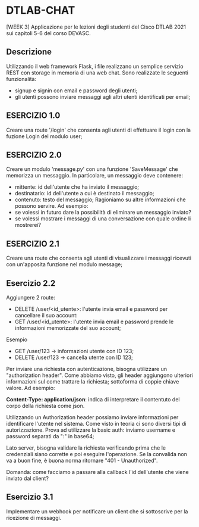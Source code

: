 # DTLAB-CHAT
[WEEK 3] Applicazione per le lezioni degli studenti del Cisco DTLAB 2021 sui capitoli 5-6 del corso DEVASC.

## Descrizione
Utilizzando il web framework Flask, i file realizzano un semplice servizio REST con storage in memoria
di una web chat. Sono realizzate le seguenti funzionalità:
- signup e signin con email e password degli utenti;
- gli utenti possono inviare messaggi agli altri utenti identificati per email;

## ESERCIZIO 1.0
Creare una route '/login' che consenta agli utenti di effettuare il login con la fuzione Login del modulo user;

## ESERCIZIO 2.0
Creare un modulo 'message.py' con una funzione 'SaveMessage' che memorizza un messaggio.
In particolare, un messaggio deve contenere:
- mittente: id dell'utente che ha inviato il messaggio;
- destinatario: id dell'utente a cui è destinato il messaggio;
- contenuto: testo del messaggio;
Ragioniamo su altre informazioni che possono servire. Ad esempio:
- se volessi in futuro dare la possibilità di eliminare un messaggio inviato?
- se volessi mostrare i messaggi di una conversazione con quale ordine li mostrerei?

## ESERCIZIO 2.1
Creare una route che consenta agli utenti di visualizzare i messaggi ricevuti con un'apposita funzione nel modulo message;

## Esercizio 2.2
Aggiungere 2 route:
- DELETE /user/<id_utente>: l'utente invia email e password per cancellare il suo account:  
- GET /user/<id_utente>: l'utente invia email e password prende le informazioni memorizzate del suo account;

Esempio
- GET /user/123 -> informazioni utente con ID 123;
- DELETE /user/123 -> cancella utente con ID 123;

Per inviare una richiesta con autenticazione, bisogna utilizzare un "authorization header". Come abbiamo visto, gli header aggiungono ulteriori informazioni sul come trattare la richiesta; sottoforma di coppie chiave valore. Ad esempio:

**Content-Type: application/json**: indica di interpretare il contentuto del corpo della richiesta come json.

Utilizzando un Authorization header possiamo inviare informazioni per identificare l'utente nel sistema. Come visto in teoria ci sono diversi tipi di autorizzazione. Prova ad utilizzare la basic auth: inviamo username e password separati da ":" in base64;

Lato server, bisogna validare la richiesta verificando prima che le credenziali siano corrette e poi eseguire l'operazione. Se la convalida non va a buon fine, è buona norma ritornare "401 - Unauthorized". 

Domanda: come facciamo a passare alla callback l'id dell'utente che viene inviato dal client?

## Esercizio 3.1
Implementare un webhook per notificare un client che si sottoscrive per la ricezione di messaggi.
